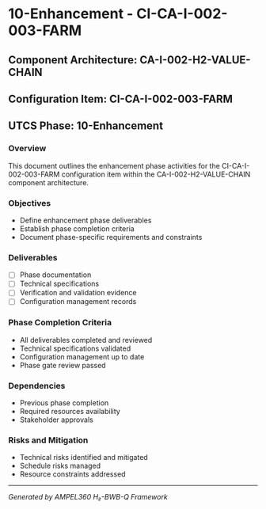 # 10-Enhancement - CI-CA-I-002-003-FARM

## Component Architecture: CA-I-002-H2-VALUE-CHAIN
## Configuration Item: CI-CA-I-002-003-FARM
## UTCS Phase: 10-Enhancement

### Overview
This document outlines the enhancement phase activities for the CI-CA-I-002-003-FARM configuration item within the CA-I-002-H2-VALUE-CHAIN component architecture.

### Objectives
- Define enhancement phase deliverables
- Establish phase completion criteria
- Document phase-specific requirements and constraints

### Deliverables
- [ ] Phase documentation
- [ ] Technical specifications
- [ ] Verification and validation evidence
- [ ] Configuration management records

### Phase Completion Criteria
- All deliverables completed and reviewed
- Technical specifications validated
- Configuration management up to date
- Phase gate review passed

### Dependencies
- Previous phase completion
- Required resources availability
- Stakeholder approvals

### Risks and Mitigation
- Technical risks identified and mitigated
- Schedule risks managed
- Resource constraints addressed

---
*Generated by AMPEL360 H₂-BWB-Q Framework*
